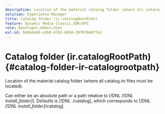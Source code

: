 ```yaml
---
description: Location of the material catalog folder (where all catalog.ini files must be located).
solution: Experience Manager
title: Catalog folder (ir.catalogRootPath)
feature: Dynamic Media Classic,SDK/API
role: Developer,Admin,User
exl-id: 0eb64a65-e3b6-47b2-8456-39f8f8e077e1
---
```

# Catalog folder (ir.catalogRootPath){#catalog-folder-ir-catalogrootpath}

Location of the material catalog folder (where all catalog.ini files must be located).

Can either be an absolute path or a path relative to [!DNL *[!DNL install_folder]*]. Defaults is [!DNL ./catalog], which corresponds to [!DNL *[!DNL install_folder]*/catalog].

